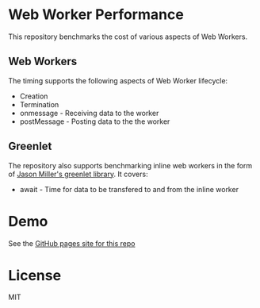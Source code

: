 # Web Worker Performance 

This repository benchmarks the cost of various aspects of Web Workers.

## Web Workers

The timing supports the following aspects of Web Worker lifecycle:

* Creation
* Termination
* onmessage - Receiving data to the worker
* postMessage - Posting data to the the worker

## Greenlet

The repository also supports benchmarking inline web workers in the form of [Jason Miller's greenlet library](https://github.com/developit/greenlet). It covers:

* await - Time for data to be transfered to and from the inline worker

# Demo

See the [GitHub pages site for this repo](https://jamesmilneruk.github.io/webworker-perf)

# License 

MIT
